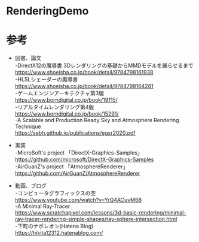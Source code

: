 # RenderingDemo

# 参考
* 図書、論文  
-DirectX12の魔導書 3Dレンダリングの基礎からMMDモデルを踊らせるまで  
https://www.shoeisha.co.jp/book/detail/9784798161938  
-HLSLシェーダーの魔導書  
https://www.shoeisha.co.jp/book/detail/9784798164281  
-ゲームエンジンアーキテクチャ第3版  
https://www.borndigital.co.jp/book/19115/  
-リアルタイムレンダリング第4版  
https://www.borndigital.co.jp/book/15291/  
-A Scalable and Production Ready Sky and Atmosphere Rendering Technique  
https://sebh.github.io/publications/egsr2020.pdf  
  
* 実装  
-MicroSoft's project 「DirectX-Graphics-Samples」  
https://github.com/microsoft/DirectX-Graphics-Samples  
-AirGuanZ's project 「AtmosphereRenderer」  
https://github.com/AirGuanZ/AtmosphereRenderer  
  
* 動画、ブログ  
-コンピュータグラフィックスの空  
https://www.youtube.com/watch?v=YrQ4ACuvM68  
-A Minimal Ray-Tracer  
https://www.scratchapixel.com/lessons/3d-basic-rendering/minimal-ray-tracer-rendering-simple-shapes/ray-sphere-intersection.html  
-下町のナポレオン(Hatena Blog)  
https://hikita12312.hatenablog.com/  
